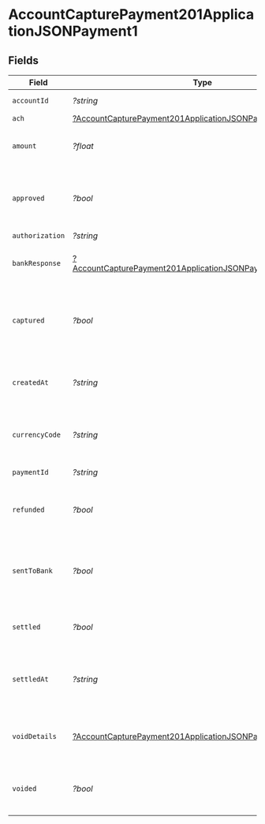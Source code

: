 # AccountCapturePayment201ApplicationJSONPayment1


## Fields

| Field                                                                                                                                                | Type                                                                                                                                                 | Required                                                                                                                                             | Description                                                                                                                                          | Example                                                                                                                                              |
| ---------------------------------------------------------------------------------------------------------------------------------------------------- | ---------------------------------------------------------------------------------------------------------------------------------------------------- | ---------------------------------------------------------------------------------------------------------------------------------------------------- | ---------------------------------------------------------------------------------------------------------------------------------------------------- | ---------------------------------------------------------------------------------------------------------------------------------------------------- |
| `accountId`                                                                                                                                          | *?string*                                                                                                                                            | :heavy_minus_sign:                                                                                                                                   | Account identifier.                                                                                                                                  | 63ee4a296fd695eded58febe                                                                                                                             |
| `ach`                                                                                                                                                | [?AccountCapturePayment201ApplicationJSONPaymentAch](../../models/operations/AccountCapturePayment201ApplicationJSONPaymentAch.md)                   | :heavy_minus_sign:                                                                                                                                   | N/A                                                                                                                                                  |                                                                                                                                                      |
| `amount`                                                                                                                                             | *?float*                                                                                                                                             | :heavy_minus_sign:                                                                                                                                   | It shows the amount for the Payment.                                                                                                                 | 100                                                                                                                                                  |
| `approved`                                                                                                                                           | *?bool*                                                                                                                                              | :heavy_minus_sign:                                                                                                                                   | Indicates if the Payment was approved or not.                                                                                                        | true                                                                                                                                                 |
| `authorization`                                                                                                                                      | *?string*                                                                                                                                            | :heavy_minus_sign:                                                                                                                                   | N/A                                                                                                                                                  | ET3516                                                                                                                                               |
| `bankResponse`                                                                                                                                       | [?AccountCapturePayment201ApplicationJSONPaymentBankResponse](../../models/operations/AccountCapturePayment201ApplicationJSONPaymentBankResponse.md) | :heavy_minus_sign:                                                                                                                                   | It shows bank response details.                                                                                                                      |                                                                                                                                                      |
| `captured`                                                                                                                                           | *?bool*                                                                                                                                              | :heavy_minus_sign:                                                                                                                                   | Set this to `false` if you only want to authorize the amount. Defaults to `true`.                                                                    | false                                                                                                                                                |
| `createdAt`                                                                                                                                          | *?string*                                                                                                                                            | :heavy_minus_sign:                                                                                                                                   | It shows the date and time when it was created.                                                                                                      | 2023-07-26T23:32:32Z                                                                                                                                 |
| `currencyCode`                                                                                                                                       | *?string*                                                                                                                                            | :heavy_minus_sign:                                                                                                                                   | It shows the currency code of the country.                                                                                                           | CAD                                                                                                                                                  |
| `paymentId`                                                                                                                                          | *?string*                                                                                                                                            | :heavy_minus_sign:                                                                                                                                   | Payment identifier.                                                                                                                                  | 64012aa39392e1542d5a3e94                                                                                                                             |
| `refunded`                                                                                                                                           | *?bool*                                                                                                                                              | :heavy_minus_sign:                                                                                                                                   | Payment refunded value will be `true` or `false`.                                                                                                    | false                                                                                                                                                |
| `sentToBank`                                                                                                                                         | *?bool*                                                                                                                                              | :heavy_minus_sign:                                                                                                                                   | It shows `true` or `false` based on the status of the bank response.                                                                                 | true                                                                                                                                                 |
| `settled`                                                                                                                                            | *?bool*                                                                                                                                              | :heavy_minus_sign:                                                                                                                                   | It shows transaction is settled or not.                                                                                                              | false                                                                                                                                                |
| `settledAt`                                                                                                                                          | *?string*                                                                                                                                            | :heavy_minus_sign:                                                                                                                                   | It shows the date and time if the transaction is settled.                                                                                            | 2023-07-26T23:32:32Z                                                                                                                                 |
| `voidDetails`                                                                                                                                        | [?AccountCapturePayment201ApplicationJSONPaymentVoidDetails](../../models/operations/AccountCapturePayment201ApplicationJSONPaymentVoidDetails.md)   | :heavy_minus_sign:                                                                                                                                   | It shows Payment void details if Payment is voided                                                                                                   |                                                                                                                                                      |
| `voided`                                                                                                                                             | *?bool*                                                                                                                                              | :heavy_minus_sign:                                                                                                                                   | Payment voided value will be `true` or `false`.                                                                                                      | false                                                                                                                                                |